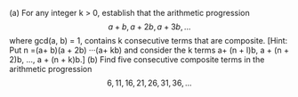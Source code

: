 (a) For any integer k > 0, establish that the arithmetic progression
$$a + b, a + 2b, a + 3b, ...$$
where gcd(a, b) = 1, contains k consecutive terms that are composite.
[Hint: Put n =(a+ b)(a + 2b) ···(a+ kb) and consider the k terms a+ (n + l)b,
a + (n + 2)b, ..., a + (n + k)b.]
(b) Find five consecutive composite terms in the arithmetic progression
$$6, 11, 16,21,26,31,36, ...$$